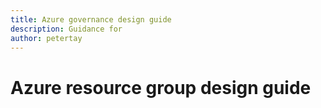 ```yaml
---
title: Azure governance design guide
description: Guidance for 
author: petertay
---
```


# Azure resource group design guide